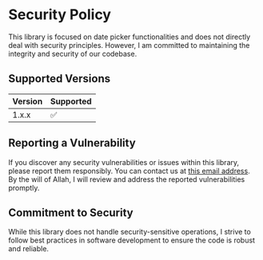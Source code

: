 # Security Policy
This library is focused on date picker functionalities and does not directly deal with security principles. However, I am committed to maintaining the integrity and security of our codebase.

## Supported Versions

| Version | Supported          |
|---------|--------------------|
| 1.x.x   | :white_check_mark: |

## Reporting a Vulnerability
If you discover any security vulnerabilities or issues within this library, please report them responsibly. You can contact us at [this email address](mailto:abdulrahman-b0@hotmail.com). By the will of Allah, I will review and address the reported vulnerabilities promptly.

## Commitment to Security
While this library does not handle security-sensitive operations, I strive to follow best practices in software development to ensure the code is robust and reliable.
